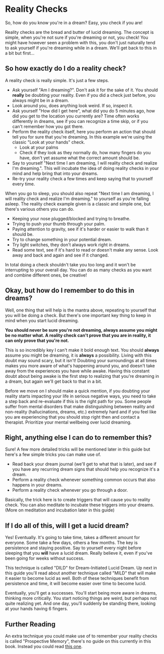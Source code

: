 # Reality Checks
So, how do you know you're in a dream?
Easy, you check if you are!

Reality checks are the bread and butter of lucid dreaming.
The concept is simple, when you're not sure if you're dreaming or not, you
check!
You might have however seen a problem with this, you don't just naturally tend
to ask yourself if you're dreaming while in a dream.
We'll get back to this in a bit but first...

## So how exactly do I do a reality check?
A reality check is really simple.
It's just a few steps.

- Ask yourself "Am I dreaming?".
    Don't ask it for the sake of it.
    You should **really** be doubting your reality.
    Even if you did a check just before, you always might be in a dream.
- Look around you, does anything look weird. If so, inspect it.
- Ask yourself "How did I get here", what did you do 5 minutes ago, how did you
    get to the location you currently are?
    Time often works differently in dreams, see if you can recognize a time
    skip, or if you can't remember how you got there.
- Perform the reality check itself, here you perform an action that should tell
    you for sure that you're dreaming.
    In this example we're using the classic "Look at your hands" check.
    - Look at your palms
    - Check if they look as they normally do, how many fingers do you have,
        don't yet assume what the correct amount should be.
- Say to yourself "Next time I am dreaming, I will reality check and realize
    I'm dreaming.".
    This will incubate the idea of doing reality checks in your mind and help
    bring that into your dreams.
- Re-try your reality check a few times and keep saying that to yourself every
    time.

When you go to sleep, you should also repeat "Next time I am dreaming, I will
reality check and realize I'm dreaming." to yourself as you're falling asleep.
The reality check example given is a classic and simple one, but there's various
others you can do.

- Keeping your nose plugged/blocked and trying to breathe.
- Trying to push your thumb through your palm.
- Paying attention to gravity, see if it's harder or easier to walk than it
    should be.
- Try to change something in your potential dream.
- Try light switches, they don't always work right in dreams.
- Read some text, see if it's hard to read or doesn't make any sense.
    Look away and back and again and see if it changed.

In total doing a check shouldn't take you too long and it won't be interrupting
to your overall day.
You can do as many checks as you want and combine different ones, be creative!

## Okay, but how do I remember to do this in dreams?
Well, one thing that will help is the mantra above, repeating to yourself that
you will be doing a check.
But there's one important key thing to keep in mind when you start lucid
dreaming.

**You should never be sure you're not dreaming, always assume you might be no
matter what.
A reality check can't prove that you are in reality, it can only prove that
you're not.**

This is so incredibly key I can't make it bold enough text.
You should **always** assume you might be dreaming, it is **always** a
possibility.
Living with this doubt may sound scary, but it isn't!
Doubting your surroundings at all times makes you more aware of what's happening
around you, and doesn't take away from the experiences you have while awake.
Having this constant doubt about being awake is the first step to realizing that
you're dreaming in a dream, but again we'll get back to that in a bit.

Before we move on I should make a quick mention, if you doubting your reality
starts impacting your life in serious negative ways, you need to take a step
back and re-evaluate if this is the right path for you.
Some people suffer from mental disorders that make distinguishing between
reality and non-reality (hallucinations, dreams, etc.) extremely hard and if you
feel like you are experiencing that you should stop right then and contact a
therapist.
Prioritize your mental wellbeing over lucid dreaming.

## Right, anything else I can do to remember this?
Sure!
A few more detailed tricks will be mentioned later in this guide but here's a
few simple tricks you can make use of.

- Read back your dream journal (we'll get to what that is later), and see if you
    have any recurring dream signs that should help you recognize it's a dream.
- Perform a reality check whenever something common occurs that also happens in
    your dreams.
- Perform a reality check whenever you go through a door.

Basically, the trick here is to create triggers that will cause you to reality
check.
You can also meditate to incubate these triggers into your dreams. (More on
meditation and incubation later in this guide)

## If I do all of this, will I get a lucid dream?
Yes! Eventually.
It's going to take time, takes a different amount for everyone.
Some take a few days, others a few months.
The key is persistence and staying positive.
Say to yourself every night before sleeping that you **will** have a lucid
dream.
Really believe it, even if you've been going for weeks without success.

This technique is called "DILD" for Dream-Initiated Lucid Dream.
Up next in this guide you'll read about another technique called "MILD" that
will make it easier to become lucid as well.
Both of these techniques benefit from persistence and time, it will become
easier over time to become lucid.

Eventually, you'll get a successes.
You'll start being more aware in dreams, thinking more critically.
You start noticing things are weird, but perhaps not quite realizing yet.
And one day, you'll suddenly be standing there, looking at your hands having 6
fingers.

## Further Reading
An extra technique you could make use of to remember your reality checks is
called "Prospective Memory", there's no guide on this currently in this book.
Instead you could read [this one](http://www.dreamviews.com/attaining-lucidity/151321-prospective-memory-lucid-dreaming-4-a.html).
